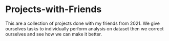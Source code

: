 # Projects-with-Friends
This are a collection of projects done with my friends from 2021. We give ourselves tasks to individually perform analysis on dataset then we correct ourselves and see how we can make it better.
